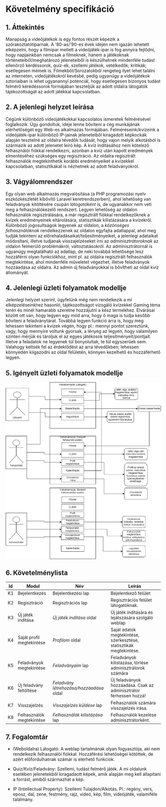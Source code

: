 # Követelmény specifikáció

## 1. Áttekintés

Manapság a videójátékok is egy fontos részét képezik a szórakoztatótiparnak. 
A '80-as/'90-es évek idején nem igazán lehetett elképzelni, hogy a filmipar mellett a videójáték-ipar is fog annyira fejlődni, hogy napjainkban nemcsak a filmeknek, hanem a játékoknak történeteiből/meghatározó jeleneteiből is készülhetnek mindenféle tudást ellenörző kérdéssorok, quiz-ek, szellemi játékok, vetélkedők; kritikák; esetlegesen mémek is.
Filmekből/Sorozatokból rengeteg ilyet lehet találni az interneten, videójátékokról kevésbé, pedig ugyanúgy a videójátékok sztoriaiban is lehet ugyanannyi potenciál, hogy esetlegesen bizonyos tudást felmérő kérédéssorok formájában teszteljük az adott oldalra látogatók tájékozottságát az adott játékkal kapcsolatban.

## 2. A jelenlegi helyzet leírása

Cégünk különböző videójátékokkal kapcsolatos ismeretek felmérésével foglalkozik.
Úgy gondoltuk, ideje lenne bővíteni a cég munkájának elérhetőségét egy Web-es alkalmazás formájában.
Felméréseink/kvízeink a videójáték-ipar különböző IP-jainak jeleneteiből kiragadott képkockák alapján tesztelné az oldalra tévedők tudását, hogy vajon melyik alkotásból is származik az adott jelenetet leíró kép. 
A kvíz indításához nem kötelező felhasználói fiókkal rendelkezni, azonban a kvíz után kapott eredmények elmentéséhez szükséges egy regisztráció.
Az oldalra regisztrált felhasználók megtekinthetik korábbi eredményeiket a kvízekkel kapcsolatban, statisztikákat is nézhetnek az adott feladványokról.

## 3. Vágyálomrendszer

Egy olyan web alkalmazás megvalósítása (a PHP programozási nyelv eszközkészletét kibővítő Laravel keretrendszerben), ahol lehetőség van feladványok kitöltésére csupán *látogatóként* is, de ugyanakkor nem veti meg a felhasználókezelő rendszert.
Legyen lehetőség az oldalon felhasználók regisztrálására, a már regisztrált fiókkal rendelkezőknek a kvízek eredményeinek eltárolására, statisztikák kilistázására a kvízekről.
Különböző jogosultságok legyenek az oldalon, a *közönséges felhasználóknak* rendelkezzenek az oldalon egyfajta adatlappal, ahol meg tudják tekinteni az előrehaladásaikat/teljesítményeiket, a jelenlegi adataikat módosítani, illetve tudjanak visszajelzéseket írni az *adminisztrátoroknak* az oldalon felmerülő problémákról, változtatásokról.
Az adminisztrátornál is ugyanúgy megtalálható az adatlap, de neki továbbá lehetősége lesz hozzáférni olyan funkciókhoz, mint pl. az oldalra regisztrált felhasználók megtekintése, ahol mindenféle műveletet végezhet, illetve feladványok hozzáadása az oldalra. Az admin új feladványokkal is bővítheti az oldal kvíz állományát.

## 4. Jelenlegi üzleti folyamatok modellje

Jelenlegi helyzet szerint, ügyfelünk még nem rendelkezik a mi elképzeléseinkhez hasonló, tájékozottságot vizsgáló kvízekkel Gaming téma terén és minél hamarabb szeretne hozzájutni a kész termékhez. Elvárásai között ott van, hogy legyen egy mód arra, hogy ő maga is tudja később bővíteni a feladványtárat. Továbbá legyen funkció arra is, hogy meg lehessen tekinteni a kvízek végén, hogy pl.: mennyi pontot szereztünk, vagy, hogy mennyire voltunk gyorsak, a lényeg az legyen, hogy valamilyen szinten mérjük és tároljuk el az egyes játékosok teljesítményeit/pontjait.
Illetve a feladatok ne legyenek túl bonyolultak, te túl egyszerűek sem. Valahogy keltsék fel az érdeklődést az arra tévedőkben; lehessen könnyedén kiigazodni az oldal felületén, könnyen kezelhető és hozzáférhető legyen.


## 5. Igényelt üzleti folyamatok modellje

![Image](Képek/uzleti_folyamatok.jpg)

## 6. Követelménylista

| Id | Modul | Név | Leírás |
| :---: | --- | --- | --- |
| K1 | Bejelentkezés | Bejelentkezési lap | Bejelentkező felület |
| K2 | Regisztráció | Regisztrációs lap |Regisztrációs felület látogatóknak. |
| K3 | Új játék indítása | *Új játék indítása* oldal | Új játék indítására és lejátszására szolgáló weblap |
| K4 | Saját profil megtekintése | *Profilom* oldal | Saját adatok megtekintése, szerkesztése, statisztikák megtekintése. |
| K5 | Feladványok megtekintése | *Feladványaim* lap | Feladványok kilistázása, törlése adminisztrátorok számára |
| K6 | Új feladvány feltöltése | *Feladvány létrehozása/hozzáadása* oldal | Új feladványok hozzáadása. Csak az adminisztrátor férhessen hozzá! |
| K7 | Visszajelzés | *Visszajelzés küldése* lap | Felhasználók számára visszajelzés írása. |
| K8 | Felhasználók megtekintése | *Felhasználók kilistázása* lap | Felhasználók kezelése adminisztrátorként. |

## 7. Fogalomtár

- (Weboldalra) Látogató: A weblap tartalmának olyan fogyasztója, aki nem rendelkezik felhasználói fiókkal. Hozzáférési lehetőségei kötöttek, de azért előfordulhatnak számár is elérhető funkciók.

- Quiz/Kvíz/Feladvány: Szellemi, tudást felmérő játék. A mi oldalunk esetében jelenetekből kiragadaott képek, amik alapján meg kell állapítani a forrást, amiből származhat a kép.

- IP (Intellectual Property): Szellemi Tulajdon/Alkotás. Pl.: regény, vers, eposz, dal, zene, festmény, rajz, videó, kép, film, videójáték, valamiféle találmány.
